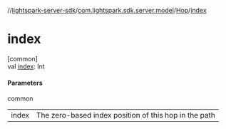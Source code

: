 //[lightspark-server-sdk](../../../index.md)/[com.lightspark.sdk.server.model](../index.md)/[Hop](index.md)/[index](--index--.md)

# index

[common]\
val [index](--index--.md): Int

#### Parameters

common

| | |
|---|---|
| index | The zero-based index position of this hop in the path |
